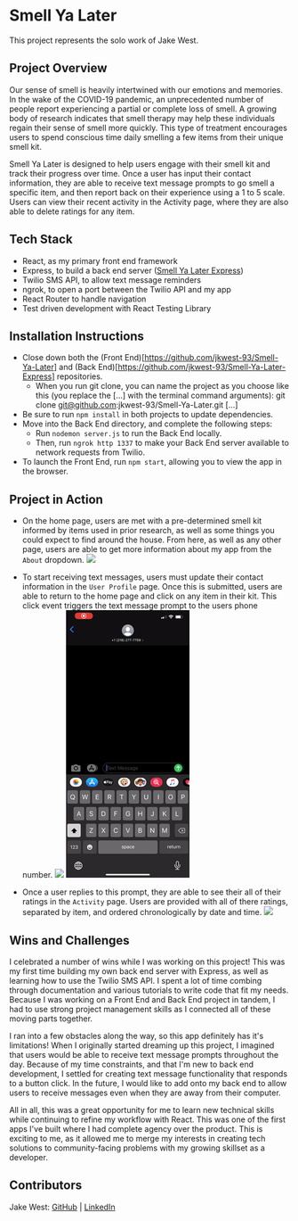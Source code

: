 # Smell Ya Later
This project represents the solo work of Jake West.

## Project Overview
Our sense of smell is heavily intertwined with our emotions and memories. In the wake of the COVID-19 pandemic, an unprecedented number of people report experiencing a partial or complete loss of smell. A growing body of research indicates that smell therapy may help these individuals regain their sense of smell more quickly. This type of treatment encourages users to spend conscious time daily smelling a few items from their unique smell kit.

Smell Ya Later is designed to help users engage with their smell kit and track their progress over time. Once a user has input their contact information, they are able to receive text message prompts to go smell a specific item, and then report back on their experience using a 1 to 5 scale. Users can view their recent activity in the Activity page, where they are also able to delete ratings for any item.

## Tech Stack
- React, as my primary front end framework
- Express, to build a back end server ([Smell Ya Later Express](https://github.com/jkwest-93/Smell-Ya-Later-Express))
- Twilio SMS API, to allow text message reminders
- ngrok, to open a port between the Twilio API and my app
- React Router to handle navigation
- Test driven development with React Testing Library

## Installation Instructions
- Close down both the (Front End)[https://github.com/jkwest-93/Smell-Ya-Later] and (Back End)[https://github.com/jkwest-93/Smell-Ya-Later-Express] repositories.
    - When you run git clone, you can name the project as you choose like this (you replace the [...] with the terminal command arguments): git clone git@github.com:jkwest-93/Smell-Ya-Later.git [...]
- Be sure to run `npm install` in both projects to update dependencies.
- Move into the Back End directory, and complete the following steps:
    - Run `nodemon server.js` to run the Back End locally.
    - Then, run `ngrok http 1337` to make your Back End server available to network requests from Twilio.
- To launch the Front End, run `npm start`, allowing you to view the app in the browser.

## Project in Action
- On the home page, users are met with a pre-determined smell kit informed by items used in prior research, as well as some things you could expect to find around the house. From here, as well as any other page, users are able to get more information about my app from the `About` dropdown.
![](READMEgifs/jkw-Home-page.gif)

- To start receiving text messages, users must update their contact information in the `User Profile` page. Once this is submitted, users are able to return to the home page and click on any item in their kit. This click event triggers the text message prompt to the users phone number.
![](READMEgifs/jkw-UserProfile.gif)
![](READMEgifs/jkw-text-messages.gif)

- Once a user replies to this prompt, they are able to see their all of their ratings in the `Activity` page. Users are provided with all of there ratings, separated by item, and ordered chronologically by date and time.
![](READMEgifs/jkw-RecentActivity.gif)

## Wins and Challenges
I celebrated a number of wins while I was working on this project! This was my first time building my own back end server with Express, as well as learning how to use the Twilio SMS API. I spent a lot of time combing through documentation and various tutorials to write code that fit my needs. Because I was working on a Front End and Back End project in tandem, I had to use strong project management skills as I connected all of these moving parts together.

I ran into a few obstacles along the way, so this app definitely has it's limitations! When I originally started dreaming up this project, I imagined that users would be able to receive text message prompts throughout the day. Because of my time constraints, and that I'm new to back end development, I settled for creating text message functionality that responds to a button click. In the future, I would like to add onto my back end to allow users to receive messages even when they are away from their computer.

All in all, this was a great opportunity for me to learn new technical skills while continuing to refine my workflow with React. This was one of the first apps I've built where I had complete agency over the product. This is exciting to me, as it allowed me to merge my interests in creating tech solutions to community-facing problems with my growing skillset as a developer.

## Contributors
Jake West: [GitHub](https://github.com/jkwest-93) | [LinkedIn](https://www.linkedin.com/in/jake-west-3840b71b4/)